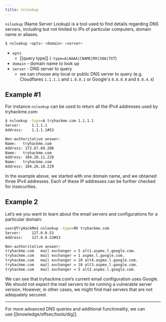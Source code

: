 ```yaml
---
title: nslookup
---
```


`nslookup` (Name Server Lookup) is a tool used to find details regarding DNS servers, including but not limited to IPs of particular computers, domain name or aliases.

```sh
$ nslookup <opts> <domain> <server>
```

- `opts`
  - [[query type]] (`-type=A|AAAA|CNAME|MX|SOA|TXT`)
- `domain` - domain name to look up
- `server` - DNS server to query
  - we can choose any local or public DNS server to query (e.g. Cloudflares `1.1.1.1` and `1.0.0.1` or Google's `8.8.8.8` and `8.8.4.4`)

## Example #1

For instance `nslookup` can be used to return all the IPv4 addresses used by tryhackme.com:

```sh
$ nslookup -type=A tryhackme.com 1.1.1.1
Server:		1.1.1.1
Address:	1.1.1.1#53

Non-authoritative answer:
Name:	tryhackme.com
Address: 172.67.69.208
Name:	tryhackme.com
Address: 104.26.11.229
Name:	tryhackme.com
Address: 104.26.10.229
```

In the example above, we started with one domain name, and we obtained three IPv4 addresses. Each of these IP addresses can be further checked for insecurities.

## Example 2

Let’s we you want to learn about the email servers and configurations for a particular domain:

```sh
user@TryHackMe$ nslookup -type=MX tryhackme.com
Server:		127.0.0.53
Address:	127.0.0.53#53

Non-authoritative answer:
tryhackme.com	mail exchanger = 5 alt1.aspmx.l.google.com.
tryhackme.com	mail exchanger = 1 aspmx.l.google.com.
tryhackme.com	mail exchanger = 10 alt4.aspmx.l.google.com.
tryhackme.com	mail exchanger = 10 alt3.aspmx.l.google.com.
tryhackme.com	mail exchanger = 5 alt2.aspmx.l.google.com.
```

We can see that tryhackme.com’s current email configuration uses Google. We should not expect the mail servers to be running a vulnerable server version. However, in other cases, we might find mail servers that are not adequately secured.

---

For more advanced DNS queries and additional functionality, we can use [[knowledge/offsec/tools/dig]].
